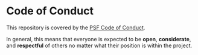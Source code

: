 # Code of Conduct

This repository is covered by the [PSF Code of
Conduct](https://www.python.org/psf/codeofconduct/).

In general, this means that everyone is expected to be **open**, **considerate**, and
**respectful** of others no matter what their position is within the project.
